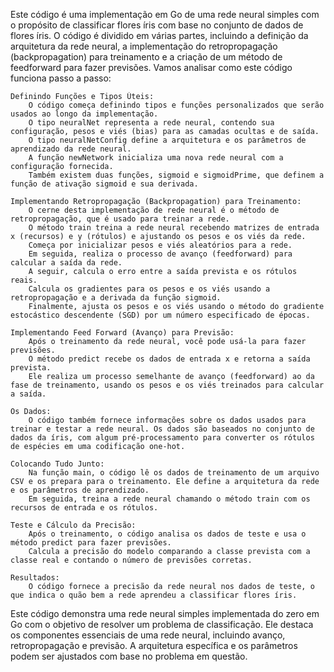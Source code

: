 Este código é uma implementação em Go de uma rede neural simples com o propósito de classificar flores íris com base no conjunto de dados de flores íris. O código é dividido em várias partes, incluindo a definição da arquitetura da rede neural, a implementação do retropropagação (backpropagation) para treinamento e a criação de um método de feedforward para fazer previsões. Vamos analisar como este código funciona passo a passo:

    Definindo Funções e Tipos Úteis:
        O código começa definindo tipos e funções personalizados que serão usados ao longo da implementação.
        O tipo neuralNet representa a rede neural, contendo sua configuração, pesos e viés (bias) para as camadas ocultas e de saída.
        O tipo neuralNetConfig define a arquitetura e os parâmetros de aprendizado da rede neural.
        A função newNetwork inicializa uma nova rede neural com a configuração fornecida.
        Também existem duas funções, sigmoid e sigmoidPrime, que definem a função de ativação sigmoid e sua derivada.

    Implementando Retropropagação (Backpropagation) para Treinamento:
        O cerne desta implementação de rede neural é o método de retropropagação, que é usado para treinar a rede.
        O método train treina a rede neural recebendo matrizes de entrada x (recursos) e y (rótulos) e ajustando os pesos e os viés da rede.
        Começa por inicializar pesos e viés aleatórios para a rede.
        Em seguida, realiza o processo de avanço (feedforward) para calcular a saída da rede.
        A seguir, calcula o erro entre a saída prevista e os rótulos reais.
        Calcula os gradientes para os pesos e os viés usando a retropropagação e a derivada da função sigmoid.
        Finalmente, ajusta os pesos e os viés usando o método do gradiente estocástico descendente (SGD) por um número especificado de épocas.

    Implementando Feed Forward (Avanço) para Previsão:
        Após o treinamento da rede neural, você pode usá-la para fazer previsões.
        O método predict recebe os dados de entrada x e retorna a saída prevista.
        Ele realiza um processo semelhante de avanço (feedforward) ao da fase de treinamento, usando os pesos e os viés treinados para calcular a saída.

    Os Dados:
        O código também fornece informações sobre os dados usados para treinar e testar a rede neural. Os dados são baseados no conjunto de dados da íris, com algum pré-processamento para converter os rótulos de espécies em uma codificação one-hot.

    Colocando Tudo Junto:
        Na função main, o código lê os dados de treinamento de um arquivo CSV e os prepara para o treinamento. Ele define a arquitetura da rede e os parâmetros de aprendizado.
        Em seguida, treina a rede neural chamando o método train com os recursos de entrada e os rótulos.

    Teste e Cálculo da Precisão:
        Após o treinamento, o código analisa os dados de teste e usa o método predict para fazer previsões.
        Calcula a precisão do modelo comparando a classe prevista com a classe real e contando o número de previsões corretas.

    Resultados:
        O código fornece a precisão da rede neural nos dados de teste, o que indica o quão bem a rede aprendeu a classificar flores íris.

Este código demonstra uma rede neural simples implementada do zero em Go com o objetivo de resolver um problema de classificação. Ele destaca os componentes essenciais de uma rede neural, incluindo avanço, retropropagação e previsão. A arquitetura específica e os parâmetros podem ser ajustados com base no problema em questão.